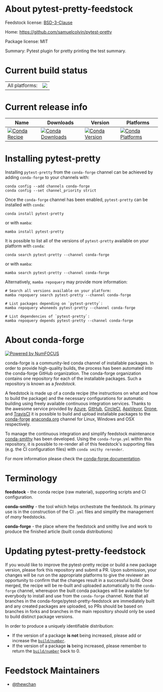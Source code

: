 About pytest-pretty-feedstock
=============================

Feedstock license: [BSD-3-Clause](https://github.com/conda-forge/pytest-pretty-feedstock/blob/main/LICENSE.txt)

Home: https://github.com/samuelcolvin/pytest-pretty

Package license: MIT

Summary: Pytest plugin for pretty printing the test summary.

Current build status
====================


<table><tr><td>All platforms:</td>
    <td>
      <a href="https://dev.azure.com/conda-forge/feedstock-builds/_build/latest?definitionId=17896&branchName=main">
        <img src="https://dev.azure.com/conda-forge/feedstock-builds/_apis/build/status/pytest-pretty-feedstock?branchName=main">
      </a>
    </td>
  </tr>
</table>

Current release info
====================

| Name | Downloads | Version | Platforms |
| --- | --- | --- | --- |
| [![Conda Recipe](https://img.shields.io/badge/recipe-pytest--pretty-green.svg)](https://anaconda.org/conda-forge/pytest-pretty) | [![Conda Downloads](https://img.shields.io/conda/dn/conda-forge/pytest-pretty.svg)](https://anaconda.org/conda-forge/pytest-pretty) | [![Conda Version](https://img.shields.io/conda/vn/conda-forge/pytest-pretty.svg)](https://anaconda.org/conda-forge/pytest-pretty) | [![Conda Platforms](https://img.shields.io/conda/pn/conda-forge/pytest-pretty.svg)](https://anaconda.org/conda-forge/pytest-pretty) |

Installing pytest-pretty
========================

Installing `pytest-pretty` from the `conda-forge` channel can be achieved by adding `conda-forge` to your channels with:

```
conda config --add channels conda-forge
conda config --set channel_priority strict
```

Once the `conda-forge` channel has been enabled, `pytest-pretty` can be installed with `conda`:

```
conda install pytest-pretty
```

or with `mamba`:

```
mamba install pytest-pretty
```

It is possible to list all of the versions of `pytest-pretty` available on your platform with `conda`:

```
conda search pytest-pretty --channel conda-forge
```

or with `mamba`:

```
mamba search pytest-pretty --channel conda-forge
```

Alternatively, `mamba repoquery` may provide more information:

```
# Search all versions available on your platform:
mamba repoquery search pytest-pretty --channel conda-forge

# List packages depending on `pytest-pretty`:
mamba repoquery whoneeds pytest-pretty --channel conda-forge

# List dependencies of `pytest-pretty`:
mamba repoquery depends pytest-pretty --channel conda-forge
```


About conda-forge
=================

[![Powered by
NumFOCUS](https://img.shields.io/badge/powered%20by-NumFOCUS-orange.svg?style=flat&colorA=E1523D&colorB=007D8A)](https://numfocus.org)

conda-forge is a community-led conda channel of installable packages.
In order to provide high-quality builds, the process has been automated into the
conda-forge GitHub organization. The conda-forge organization contains one repository
for each of the installable packages. Such a repository is known as a *feedstock*.

A feedstock is made up of a conda recipe (the instructions on what and how to build
the package) and the necessary configurations for automatic building using freely
available continuous integration services. Thanks to the awesome service provided by
[Azure](https://azure.microsoft.com/en-us/services/devops/), [GitHub](https://github.com/),
[CircleCI](https://circleci.com/), [AppVeyor](https://www.appveyor.com/),
[Drone](https://cloud.drone.io/welcome), and [TravisCI](https://travis-ci.com/)
it is possible to build and upload installable packages to the
[conda-forge](https://anaconda.org/conda-forge) [anaconda.org](https://anaconda.org/)
channel for Linux, Windows and OSX respectively.

To manage the continuous integration and simplify feedstock maintenance
[conda-smithy](https://github.com/conda-forge/conda-smithy) has been developed.
Using the ``conda-forge.yml`` within this repository, it is possible to re-render all of
this feedstock's supporting files (e.g. the CI configuration files) with ``conda smithy rerender``.

For more information please check the [conda-forge documentation](https://conda-forge.org/docs/).

Terminology
===========

**feedstock** - the conda recipe (raw material), supporting scripts and CI configuration.

**conda-smithy** - the tool which helps orchestrate the feedstock.
                   Its primary use is in the construction of the CI ``.yml`` files
                   and simplify the management of *many* feedstocks.

**conda-forge** - the place where the feedstock and smithy live and work to
                  produce the finished article (built conda distributions)


Updating pytest-pretty-feedstock
================================

If you would like to improve the pytest-pretty recipe or build a new
package version, please fork this repository and submit a PR. Upon submission,
your changes will be run on the appropriate platforms to give the reviewer an
opportunity to confirm that the changes result in a successful build. Once
merged, the recipe will be re-built and uploaded automatically to the
`conda-forge` channel, whereupon the built conda packages will be available for
everybody to install and use from the `conda-forge` channel.
Note that all branches in the conda-forge/pytest-pretty-feedstock are
immediately built and any created packages are uploaded, so PRs should be based
on branches in forks and branches in the main repository should only be used to
build distinct package versions.

In order to produce a uniquely identifiable distribution:
 * If the version of a package **is not** being increased, please add or increase
   the [``build/number``](https://docs.conda.io/projects/conda-build/en/latest/resources/define-metadata.html#build-number-and-string).
 * If the version of a package **is** being increased, please remember to return
   the [``build/number``](https://docs.conda.io/projects/conda-build/en/latest/resources/define-metadata.html#build-number-and-string)
   back to 0.

Feedstock Maintainers
=====================

* [@thewchan](https://github.com/thewchan/)


